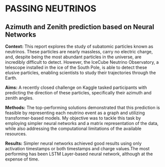 # PASSING NEUTRINOS
## Azimuth and Zenith prediction based on Neural Networks

**Context:** This report explores the study of subatomic particles known as neutrinos. These particles are nearly massless, carry no
electric charge, and, despite being the most abundant particles in the universe, are incredibly difficult to detect. However, the IceCube
Neutrino Observatory, a telescope installed in the ice of the South Pole, is able to detect these elusive particles, enabling scientists to
study their trajectories through the Earth.

**Aims:** A recently closed challenge on Kaggle tasked participants with predicting the direction of these particles, specifically their
azimuth and zenith angles.

**Methods:** The top-performing solutions demonstrated that this prediction is feasible by representing each neutrino event as a graph
and utilizing transformer-based models. My objective was to tackle this task by employing simpler neural networks and a matrix
representation of the data, while also addressing the computational limitations of the available resources.

**Results:** Simpler neural networks achieved good results using only activation timestamps or both timestamps and charge values.The
most performing has been LSTM Layer-based neural network, although at the expense of time. 